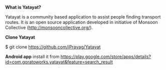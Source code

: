 <b>What is Yatayat?</b>

Yatayat is a community based application to assist people finding transport routes. It is an open source application developed in initiative of Monsoon Collective (http://monsooncollective.org/).

<b>Clone Yatayat</b>

$ git clone https://github.com/iPrayag/Yatayat

<b>Android app</b>
install it from https://play.google.com/store/apps/details?id=com.goratoworks.yatayat&feature=search_result

